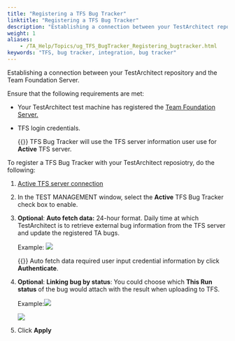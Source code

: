 ```yaml
--- 
title: "Registering a TFS Bug Tracker"
linktitle: "Registering a TFS Bug Tracker"
description: "Establishing a connection between your TestArchitect repository and the Team Foundation Server."
weight: 1
aliases: 
    - /TA_Help/Topics/ug_TFS_BugTracker_Registering_bugtracker.html
keywords: "TFS, bug tracker, integration, bug tracker"
---
```


Establishing a connection between your TestArchitect repository and the Team Foundation Server.

Ensure that the following requirements are met:

-   Your TestArchitect test machine has registered the [Team Foundation Server.](/TA_Help/Topics/Integration_MTM_connecting_TFS.html#)
-   TFS login credentials.

    {{<note>}} TFS Bug Tracker will use the TFS server information user use for **Active** TFS server.


To register a TFS Bug Tracker with your TestArchitect reposiotry, do the following:

1.  [Active TFS server connection](/TA_Help/Topics/Integration_MTM_connecting_TFS.html#)

2.  In the TEST MANAGEMENT window, select the **Active** TFS Bug Tracker check box to enable.

3.  **Optional**: **Auto fetch data:** 24-hour format. Daily time at which TestArchitect is to retrieve external bug information from the TFS server and update the registered TA bugs.

    Example: ![](/images/TA_Help/Images/ug_auto_fetch_data_TFS.PNG)

    {{<note>}} Auto fetch data required user input credential information by click **Authenticate**.

4.  **Optional**: **Linking bug by status**: You could choose which **This Run status** of the bug would attach with the result when uploading to TFS. 

    Example:![](/images/TA_Help/Images/tfs_register2.png)

    ![](/images/TA_Help/Images/TFS_Bug.png)

5.  Click **Apply**



